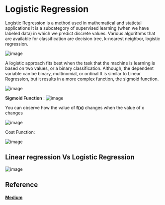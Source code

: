 
# Logistic Regression

Logistic Regression is a method used in mathematical and statictal applications 
It is a subcategory of supervised learning (when we have labeled data) in which we predict discrete values. Various algorithms that are available for classification are decision tree, k-nearest neighbor, logistic regression.

![image](https://miro.medium.com/max/1400/1*EDtkFttM198K3TvW_A_hoQ.gif)

A logistic approach fits best when the task that the machine is learning is based on two values, or a binary classification.
Although, the dependent variable can be binary, multinomial, or ordinal
It is similar to Linear Regression, but it results in a more complex function, the sigmoid function.

![image](https://miro.medium.com/max/1400/0*q3wC98LKNGFSFwdG.gif)

**Sigmoid Function** :
![image](https://miro.medium.com/max/484/1*-XcDnVV0LLpV5XyZ2fqcig.gif)


You can observe how the value of **f(x)** changes when the value of x changes


![image](https://i.stack.imgur.com/0CaHb.png)

Cost Function:

![image](https://i.stack.imgur.com/XbU4S.png)



## Linear regression Vs Logistic Regression



![image](http://slideplayer.com/slide/6183997/18/images/8/Linear+versus+Logistic+Regression.jpg)


## Reference

#### [Medium](https://medium.com/@vaibhavnohria36/coming-up-logistic-regression-for-you-23a3134a4d7e)

